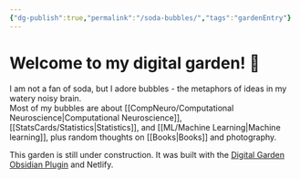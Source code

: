```yaml
---
{"dg-publish":true,"permalink":"/soda-bubbles/","tags":"gardenEntry"}
---
```



# Welcome to my digital garden! 🌱
I am not a fan of soda, but I adore bubbles - the metaphors of ideas in my watery noisy brain.   
Most of my bubbles are about [[CompNeuro/Computational Neuroscience\|Computational Neuroscience]], [[StatsCards/Statistics\|Statistics]], and [[ML/Machine Learning\|Machine learning]], plus random thoughts on [[Books\|Books]] and photography. 

This garden is still under construction. 
It was built with the [Digital Garden Obsidian Plugin](https://github.com/oleeskild/Obsidian-Digital-Garden) and Netlify.